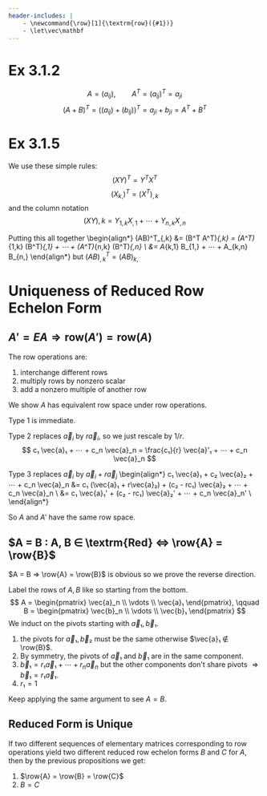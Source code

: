 ```yaml
---
header-includes: |
    - \newcommand{\row}[1]{\textrm{row}({#1})}
    - \let\vec\mathbf
---
```


# Ex 3.1.2

$$ A = (a_{ij}), \qquad A^T = (a_{ij})^T = a_{ji} $$
$$ (A + B)^T = ((a_{ij}) + (b_{ij}))^T = a_{ji} + b_{ji} = A^T + B^T $$

# Ex 3.1.5

We use these simple rules:
$$ (XY)^T = Y^T X^T $$
$$ (X_{k,})^T = (X^T)_{,k} $$
and the column notation
$$ (XY){,k} = Y_{1,k} X_{,1} + ⋯ + Y_{n,k} X_{,n} $$

Putting this all together
\begin{align*}
(AB)^T_{,k} &= (B^T A^T)_{,k} = (A^T)_{1,k} (B^T)_{,1} + ⋯ + (A^T)_{n,k} (B^T)_{,n} \\
            &= A_{k,1} B_{1,} + ⋯ + A_{k,n} B_{n,}
\end{align*}
but $(AB)^T_{,k} = (AB)_{k,}$

# Uniqueness of Reduced Row Echelon Form

## $A' = EA ⇒ \textrm{row}(A') = \textrm{row}(A)$

The row operations are:

1. interchange different rows
2. multiply rows by nonzero scalar
3. add a nonzero multiple of another row

We show $A$ has equivalent row space under row operations.

Type 1 is immediate.

Type 2 replaces $\vec{a}_i$ by $r\vec{a}_i$, so we just rescale by $1/r$.
$$ c₁ \vec{a}₁ + ⋯ + c_n \vec{a}_n = \frac{c₁}{r} \vec{a}'₁ + ⋯ + c_n \vec{a}_n $$

Type 3 replaces $\vec{a}_i$ by $\vec{a}_i + r \vec{a}_j$
\begin{align*}
c₁ \vec{a}₁ + c₂ \vec{a}₂ + ⋯ + c_n \vec{a}_n &= c₁ (\vec{a}₁ + r\vec{a}₂) + (c₂ - rc₁) \vec{a}₂ + ⋯ + c_n \vec{a}_n \\
    &= c₁ \vec{a}₁' + (c₂ - rc₁) \vec{a}₂' + ⋯ + c_n \vec{a}_n' \\
\end{align*}

So $A$ and $A'$ have the same row space.

## $A = B : A, B ∈ \textrm{Red} ⇔ \row{A} = \row{B}$

$A = B ⇒ \row{A} = \row{B}$ is obvious so we prove the reverse direction.

Label the rows of $A, B$ like so starting from the bottom.
$$ A = \begin{pmatrix}
\vec{a}_n \\
\vdots \\
\vec{a}₁
\end{pmatrix},
\qquad
B = \begin{pmatrix}
\vec{b}_n \\
\vdots \\
\vec{b}₁
\end{pmatrix} $$
We induct on the pivots starting with $\vec{a}₁, \vec{b}₁$.

1. the pivots for $\vec{a}₁, \vec{b}₂$ must be the same otherwise
   $\vec{a}₁ ∉ \row{B}$.
2. By symmetry, the pivots of $\vec{a}₁$ and $\vec{b}₁$ are in the
   same component.
3. $\vec{b}₁ = r₁\vec{a}₁ + ⋯ + r_n\vec{a}_n$ but the other components
   don't share pivots $⇒ \vec{b}₁ = r₁\vec{a}₁$.
4. $r₁ = 1$

Keep applying the same argument to see $A = B$.

## Reduced Form is Unique

If two different sequences of elementary matrices corresponding to row operations
yield two different reduced row echelon forms $B$ and $C$ for $A$, then by the previous
propositions we get:

1. $\row{A} = \row{B} = \row{C}$
2. $B = C$

